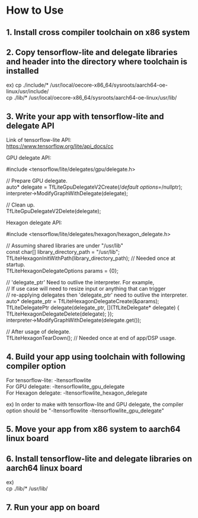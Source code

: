 # How to Use

## 1. Install cross compiler toolchain on x86 system


## 2. Copy tensorflow-lite and delegate libraries and header into the directory where toolchain is installed

ex)
cp ./include/* /usr/local/oecore-x86_64/sysroots/aarch64-oe-linux/usr/include/  
cp ./lib/* /usr/local/oecore-x86_64/sysroots/aarch64-oe-linux/usr/lib/  


## 3. Write your app with tensorflow-lite and delegate API

Link of tensorflow-lite API:  
https://www.tensorflow.org/lite/api_docs/cc  

GPU delegate API:  
  
#include <tensorflow/lite/delegates/gpu/delegate.h>  
  
// Prepare GPU delegate.  
auto* delegate = TfLiteGpuDelegateV2Create(/*default options=*/nullptr);  
interpreter->ModifyGraphWithDelegate(delegate);  

// Clean up.  
TfLiteGpuDelegateV2Delete(delegate);  

Hexagon delegate API:  
  
#include <tensorflow/lite/delegates/hexagon/hexagon_delegate.h>  
  
// Assuming shared libraries are under "/usr/lib"  
const char[] library_directory_path = "/usr/lib";  
TfLiteHexagonInitWithPath(library_directory_path);  // Needed once at startup.  
TfLiteHexagonDelegateOptions params = {0};  
  
// 'delegate_ptr' Need to outlive the interpreter. For example,  
// If use case will need to resize input or anything that can trigger  
// re-applying delegates then 'delegate_ptr' need to outlive the interpreter.  
auto* delegate_ptr = TfLiteHexagonDelegateCreate(&params);  
TfLiteDelegatePtr delegate(delegate_ptr, [](TfLiteDelegate* delegate) { TfLiteHexagonDelegateDelete(delegate); });  
interpreter->ModifyGraphWithDelegate(delegate.get());  
  
// After usage of delegate.  
TfLiteHexagonTearDown();  // Needed once at end of app/DSP usage.  


## 4. Build your app using toolchain with following compiler option  
For tensorflow-lite: -ltensorflowlite  
For GPU delegate: -ltensorflowlite_gpu_delegate  
For Hexagon delegate: -ltensorflowlite_hexagon_delegate  

ex) In order to make with tensorflow-lite and GPU delegate, the compiler option should be "-ltensorflowlite -ltensorflowlite_gpu_delegate"  


## 5. Move your app from x86 system to aarch64 linux board  


## 6. Install tensorflow-lite and delegate libraries on aarch64 linux board  

ex)  
cp ./lib/* /usr/lib/  


## 7. Run your app on board  

